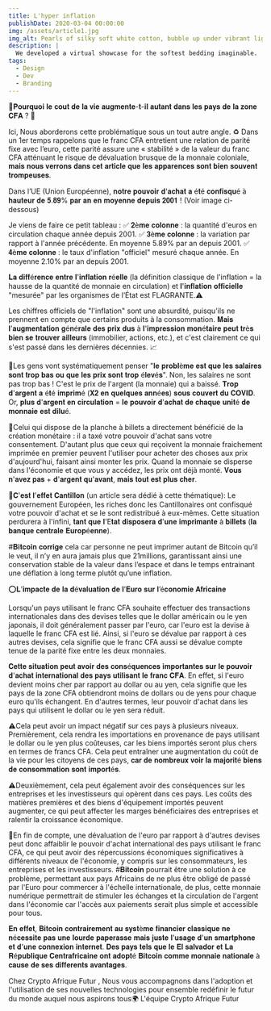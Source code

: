 ```yaml
---
title: L'hyper inflation
publishDate: 2020-03-04 00:00:00
img: /assets/article1.jpg
img_alt: Pearls of silky soft white cotton, bubble up under vibrant lighting
description: |
  We developed a virtual showcase for the softest bedding imaginable.
tags:
  - Design
  - Dev
  - Branding
---
```


🛑𝐏𝐨𝐮𝐫𝐪𝐮𝐨𝐢 𝐥𝐞 𝐜𝐨𝐮𝐭 𝐝𝐞 𝐥𝐚 𝐯𝐢𝐞 𝐚𝐮𝐠𝐦𝐞𝐧𝐭𝐞-𝐭-𝐢𝐥 𝐚𝐮𝐭𝐚𝐧𝐭 𝐝𝐚𝐧𝐬 𝐥𝐞𝐬 𝐩𝐚𝐲𝐬 𝐝𝐞 𝐥𝐚 𝐳𝐨𝐧𝐞 𝐂𝐅𝐀 ? 🛑

Ici, Nous aborderons cette problématique sous un tout autre angle. ♻️
Dans un 1er temps rappelons que le franc CFA entretient une relation de parité fixe avec l’euro, cette parité assure une « stabilité » de la valeur du franc CFA atténuant le risque de dévaluation brusque de la monnaie coloniale, 𝐦𝐚𝐢𝐬 𝐧𝐨𝐮𝐬 𝐯𝐞𝐫𝐫𝐨𝐧𝐬 𝐝𝐚𝐧𝐬 𝐜𝐞𝐭 𝐚𝐫𝐭𝐢𝐜𝐥𝐞 𝐪𝐮𝐞 𝐥𝐞𝐬 𝐚𝐩𝐩𝐚𝐫𝐞𝐧𝐜𝐞𝐬 𝐬𝐨𝐧𝐭 𝐛𝐢𝐞𝐧 𝐬𝐨𝐮𝐯𝐞𝐧𝐭 𝐭𝐫𝐨𝐦𝐩𝐞𝐮𝐬𝐞𝐬.

Dans l’UE (Union Européenne), 𝐧𝐨𝐭𝐫𝐞 𝐩𝐨𝐮𝐯𝐨𝐢𝐫 𝐝'𝐚𝐜𝐡𝐚𝐭 𝐚 é𝐭é 𝐜𝐨𝐧𝐟𝐢𝐬𝐪𝐮é à 𝐡𝐚𝐮𝐭𝐞𝐮𝐫 𝐝𝐞 𝟓.𝟖𝟗% 𝐩𝐚𝐫 𝐚𝐧 𝐞𝐧 𝐦𝐨𝐲𝐞𝐧𝐧𝐞 𝐝𝐞𝐩𝐮𝐢𝐬 𝟐𝟎𝟎𝟏 ! (Voir image ci-dessous)

Je viens de faire ce petit tableau :
✅ 𝟐è𝐦𝐞 𝐜𝐨𝐥𝐨𝐧𝐧𝐞 : la quantité d'euros en circulation chaque année depuis 2001.
✅ 𝟑è𝐦𝐞 𝐜𝐨𝐥𝐨𝐧𝐧𝐞 : la variation par rapport à l'année précédente. En moyenne 5.89% par an depuis 2001.
✅ 𝟒è𝐦𝐞 𝐜𝐨𝐥𝐨𝐧𝐧𝐞 : le taux d'inflation "officiel" mesuré chaque année. En moyenne 2.10% par an depuis 2001.

𝐋𝐚 𝐝𝐢𝐟𝐟é𝐫𝐞𝐧𝐜𝐞 𝐞𝐧𝐭𝐫𝐞 𝐥'𝐢𝐧𝐟𝐥𝐚𝐭𝐢𝐨𝐧 𝐫é𝐞𝐥𝐥𝐞 (la définition classique de l'inflation = la hausse de la quantité de monnaie en circulation) et 𝐥'𝐢𝐧𝐟𝐥𝐚𝐭𝐢𝐨𝐧 𝐨𝐟𝐟𝐢𝐜𝐢𝐞𝐥𝐥𝐞  "mesurée" par les organismes de l’État est FLAGRANTE.⚠️

Les chiffres officiels de "l'inflation" sont une absurdité, puisqu'ils ne prennent en compte que certains produits à la consommation. 𝐌𝐚𝐢𝐬 𝐥'𝐚𝐮𝐠𝐦𝐞𝐧𝐭𝐚𝐭𝐢𝐨𝐧 𝐠é𝐧é𝐫𝐚𝐥𝐞 𝐝𝐞𝐬 𝐩𝐫𝐢𝐱 𝐝𝐮𝐬 à 𝐥'𝐢𝐦𝐩𝐫𝐞𝐬𝐬𝐢𝐨𝐧 𝐦𝐨𝐧é𝐭𝐚𝐢𝐫𝐞 𝐩𝐞𝐮𝐭 𝐭𝐫è𝐬 𝐛𝐢𝐞𝐧 𝐬𝐞 𝐭𝐫𝐨𝐮𝐯𝐞𝐫 𝐚𝐢𝐥𝐥𝐞𝐮𝐫𝐬 (immobilier, actions, etc.), et c'est clairement ce qui s'est passé dans les dernières décennies. 📈

📌Les gens vont systématiquement penser "𝐥𝐞 𝐩𝐫𝐨𝐛𝐥è𝐦𝐞 𝐞𝐬𝐭 𝐪𝐮𝐞 𝐥𝐞𝐬 𝐬𝐚𝐥𝐚𝐢𝐫𝐞𝐬 𝐬𝐨𝐧𝐭 𝐭𝐫𝐨𝐩 𝐛𝐚𝐬 𝐨𝐮 𝐪𝐮𝐞 𝐥𝐞𝐬 𝐩𝐫𝐢𝐱 𝐬𝐨𝐧𝐭 𝐭𝐫𝐨𝐩 é𝐥𝐞𝐯é𝐬". Non, les salaires ne sont pas trop bas ! C'est le prix de l'argent (la monnaie) qui a baissé. 
𝐓𝐫𝐨𝐩 𝐝'𝐚𝐫𝐠𝐞𝐧𝐭 𝐚 é𝐭é 𝐢𝐦𝐩𝐫𝐢𝐦é (𝐗𝟐 𝐞𝐧 𝐪𝐮𝐞𝐥𝐪𝐮𝐞𝐬 𝐚𝐧𝐧é𝐞𝐬) 𝐬𝐨𝐮𝐬 𝐜𝐨𝐮𝐯𝐞𝐫𝐭 𝐝𝐮 𝐂𝐎𝐕𝐈𝐃.  Or, 𝐩𝐥𝐮𝐬 𝐝'𝐚𝐫𝐠𝐞𝐧𝐭 𝐞𝐧 𝐜𝐢𝐫𝐜𝐮𝐥𝐚𝐭𝐢𝐨𝐧 = 𝐥𝐞 𝐩𝐨𝐮𝐯𝐨𝐢𝐫 𝐝'𝐚𝐜𝐡𝐚𝐭 𝐝𝐞 𝐜𝐡𝐚𝐪𝐮𝐞 𝐮𝐧𝐢𝐭é 𝐝𝐞 𝐦𝐨𝐧𝐧𝐚𝐢𝐞 𝐞𝐬𝐭 𝐝𝐢𝐥𝐮é. 

📌Celui qui dispose de la planche à billets a directement bénéficié de la création monétaire : il a taxé votre pouvoir d'achat sans votre consentement. 
D'autant plus que ceux qui reçoivent la monnaie fraichement imprimée en premier peuvent l'utiliser pour acheter des choses aux prix d'aujourd'hui, faisant ainsi monter les prix. Quand la monnaie se disperse dans l'économie et que vous y accédez, les prix ont déjà monté. 𝐕𝐨𝐮𝐬 𝐧'𝐚𝐯𝐞𝐳 𝐩𝐚𝐬 + 𝐝'𝐚𝐫𝐠𝐞𝐧𝐭 𝐪𝐮'𝐚𝐯𝐚𝐧𝐭, 𝐦𝐚𝐢𝐬 𝐭𝐨𝐮𝐭 𝐞𝐬𝐭 𝐩𝐥𝐮𝐬 𝐜𝐡𝐞𝐫. 

📌𝐂'𝐞𝐬𝐭 𝐥'𝐞𝐟𝐟𝐞𝐭 𝐂𝐚𝐧𝐭𝐢𝐥𝐥𝐨𝐧 (un article sera dédié à cette thématique): Le gouvernement Européen, les riches donc les Cantillonaires ont confisqué votre pouvoir d'achat et se le sont redistribué à eux-mêmes. Cette situation perdurera à l'infini, 𝐭𝐚𝐧𝐭 𝐪𝐮𝐞 𝐥'E𝐭𝐚𝐭 𝐝𝐢𝐬𝐩𝐨𝐬𝐞𝐫𝐚 𝐝'𝐮𝐧𝐞 𝐢𝐦𝐩𝐫𝐢𝐦𝐚𝐧𝐭𝐞 à 𝐛𝐢𝐥𝐥𝐞𝐭𝐬 (𝐥𝐚 𝐛𝐚𝐧𝐪𝐮𝐞 𝐜𝐞𝐧𝐭𝐫𝐚𝐥𝐞 𝐄𝐮𝐫𝐨𝐩é𝐞𝐧𝐧𝐞).

#𝐁𝐢𝐭𝐜𝐨𝐢𝐧 𝐜𝐨𝐫𝐫𝐢𝐠𝐞 cela car personne ne peut imprimer autant de Bitcoin qu’il le veut, il n’y en aura jamais plus que 21millions, garantissant ainsi une conservation stable de la valeur dans l’espace et dans le temps entrainant une déflation à long terme plutôt qu’une inflation.

⭕𝐋’𝐢𝐦𝐩𝐚𝐜𝐭𝐞 𝐝𝐞 𝐥𝐚 𝐝é𝐯𝐚𝐥𝐮𝐚𝐭𝐢𝐨𝐧 𝐝𝐞 𝐥’𝐄𝐮𝐫𝐨 𝐬𝐮𝐫 𝐥’é𝐜𝐨𝐧𝐨𝐦𝐢𝐞 𝐀𝐟𝐫𝐢𝐜𝐚𝐢𝐧𝐞 

Lorsqu'un pays utilisant le franc CFA souhaite effectuer des transactions internationales dans des devises telles que le dollar américain ou le yen japonais, il doit généralement passer par l'euro, car l'euro est la devise à laquelle le franc CFA est lié. Ainsi, si l'euro se dévalue par rapport à ces autres devises, cela signifie que le franc CFA aussi se dévalue compte tenue de la parité fixe entre les deux monnaies.

𝐂𝐞𝐭𝐭𝐞 𝐬𝐢𝐭𝐮𝐚𝐭𝐢𝐨𝐧 𝐩𝐞𝐮𝐭 𝐚𝐯𝐨𝐢𝐫 𝐝𝐞𝐬 𝐜𝐨𝐧𝐬é𝐪𝐮𝐞𝐧𝐜𝐞𝐬 𝐢𝐦𝐩𝐨𝐫𝐭𝐚𝐧𝐭𝐞𝐬 𝐬𝐮𝐫 𝐥𝐞 𝐩𝐨𝐮𝐯𝐨𝐢𝐫 𝐝'𝐚𝐜𝐡𝐚𝐭 𝐢𝐧𝐭𝐞𝐫𝐧𝐚𝐭𝐢𝐨𝐧𝐚𝐥 𝐝𝐞𝐬 𝐩𝐚𝐲𝐬 𝐮𝐭𝐢𝐥𝐢𝐬𝐚𝐧𝐭 𝐥𝐞 𝐟𝐫𝐚𝐧𝐜 𝐂𝐅𝐀. En effet, si l'euro devient moins cher par rapport au dollar ou au yen, cela signifie que les pays de la zone CFA obtiendront moins de dollars ou de yens pour chaque euro qu'ils échangent. En d'autres termes, leur pouvoir d'achat dans les pays qui utilisent le dollar ou le yen sera réduit.

⚠️Cela peut avoir un impact négatif sur ces pays à plusieurs niveaux. Premièrement, cela rendra les importations en provenance de pays utilisant le dollar ou le yen plus coûteuses, car les biens importés seront plus chers en termes de francs CFA. Cela peut entraîner une augmentation du coût de la vie pour les citoyens de ces pays, 𝐜𝐚𝐫 𝐝𝐞 𝐧𝐨𝐦𝐛𝐫𝐞𝐮𝐱 𝐯𝐨𝐢𝐫 𝐥𝐚 𝐦𝐚𝐣𝐨𝐫𝐢𝐭é 𝐛𝐢𝐞𝐧𝐬 𝐝𝐞 𝐜𝐨𝐧𝐬𝐨𝐦𝐦𝐚𝐭𝐢𝐨𝐧 𝐬𝐨𝐧𝐭 𝐢𝐦𝐩𝐨𝐫𝐭é𝐬.

⚠️Deuxièmement, cela peut également avoir des conséquences sur les entreprises et les investisseurs qui opèrent dans ces pays. Les coûts des matières premières et des biens d'équipement importés peuvent augmenter, ce qui peut affecter les marges bénéficiaires des entreprises et ralentir la croissance économique.

🔰En fin de compte, une dévaluation de l'euro par rapport à d'autres devises peut donc affaiblir le pouvoir d'achat international des pays utilisant le franc CFA, ce qui peut avoir des répercussions économiques significatives à différents niveaux de l'économie, y compris sur les consommateurs, les entreprises et les investisseurs.
 #𝐁𝐢𝐭𝐜𝐨𝐢𝐧  pourrait être une solution à ce problème, permettant aux pays Africains de ne plus être obligé de passé par l'Euro pour commercer à l'échelle internationale, de plus, cette monnaie numérique permettrait de stimuler les échanges et la circulation de l'argent dans l'économie car l'accès aux paiements serait plus simple et accessible pour tous.

𝐄𝐧 𝐞𝐟𝐟𝐞𝐭, 𝐁𝐢𝐭𝐜𝐨𝐢𝐧 𝐜𝐨𝐧𝐭𝐫𝐚𝐢𝐫𝐞𝐦𝐞𝐧𝐭 𝐚𝐮 𝐬𝐲𝐬𝐭è𝐦𝐞 𝐟𝐢𝐧𝐚𝐧𝐜𝐢𝐞𝐫 𝐜𝐥𝐚𝐬𝐬𝐢𝐪𝐮𝐞 𝐧𝐞 𝐧é𝐜𝐞𝐬𝐬𝐢𝐭𝐞 𝐩𝐚𝐬 𝐮𝐧𝐞 𝐥𝐨𝐮𝐫𝐝𝐞 𝐩𝐚𝐩𝐞𝐫𝐚𝐬𝐬𝐞 𝐦𝐚𝐢𝐬 𝐣𝐮𝐬𝐭𝐞 𝐥'𝐮𝐬𝐚𝐠𝐞 𝐝'𝐮𝐧 𝐬𝐦𝐚𝐫𝐭𝐩𝐡𝐨𝐧𝐞 𝐞𝐭 𝐝'𝐮𝐧𝐞 𝐜𝐨𝐧𝐧𝐞𝐱𝐢𝐨𝐧 𝐢𝐧𝐭𝐞𝐫𝐧𝐞𝐭.
𝐃𝐞𝐬 𝐩𝐚𝐲𝐬 𝐭𝐞𝐥𝐬 𝐪𝐮𝐞 𝐥𝐞 𝐄𝐥 𝐬𝐚𝐥𝐯𝐚𝐝𝐨𝐫 𝐞𝐭 𝐋𝐚 𝐑é𝐩𝐮𝐛𝐥𝐢𝐪𝐮𝐞 𝐂𝐞𝐧𝐭𝐫𝐚𝐟𝐫𝐢𝐜𝐚𝐢𝐧𝐞 𝐨𝐧𝐭 𝐚𝐝𝐨𝐩𝐭é 𝐁𝐢𝐭𝐜𝐨𝐢𝐧 𝐜𝐨𝐦𝐦𝐞 𝐦𝐨𝐧𝐧𝐚𝐢𝐞 𝐧𝐚𝐭𝐢𝐨𝐧𝐚𝐥𝐞 à 𝐜𝐚𝐮𝐬𝐞 𝐝𝐞 𝐬𝐞𝐬 𝐝𝐢𝐟𝐟𝐞𝐫𝐞𝐧𝐭𝐬 𝐚𝐯𝐚𝐧𝐭𝐚𝐠𝐞𝐬.

Chez Crypto Afrique Futur , Nous vous accompagnons dans l'adoption et l'utilisation de ses nouvelles technologies pour ensemble redéfinir le futur du monde auquel nous aspirons tous🌍
L'équipe Crypto Afrique Futur 

